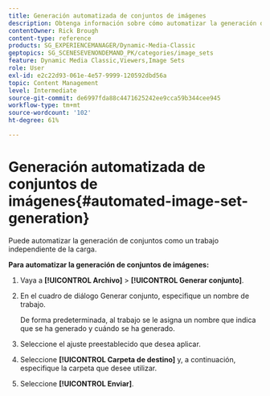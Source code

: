 ```yaml
---
title: Generación automatizada de conjuntos de imágenes
description: Obtenga información sobre cómo automatizar la generación de conjuntos de imágenes en Adobe Dynamic Media Classic.
contentOwner: Rick Brough
content-type: reference
products: SG_EXPERIENCEMANAGER/Dynamic-Media-Classic
geptopics: SG_SCENESEVENONDEMAND_PK/categories/image_sets
feature: Dynamic Media Classic,Viewers,Image Sets
role: User
exl-id: e2c22d93-061e-4e57-9999-120592dbd56a
topic: Content Management
level: Intermediate
source-git-commit: de6997fda88c4471625242ee9cca59b344cee945
workflow-type: tm+mt
source-wordcount: '102'
ht-degree: 61%

---
```


# Generación automatizada de conjuntos de imágenes{#automated-image-set-generation}

<!-- 

Comment Type: remark
Last Modified By: 
Last Modified Date: 

<p>New for 6.5</p>

 -->

Puede automatizar la generación de conjuntos como un trabajo independiente de la carga.

**Para automatizar la generación de conjuntos de imágenes:**

1. Vaya a **[!UICONTROL Archivo]** > **[!UICONTROL Generar conjunto]**.
1. En el cuadro de diálogo Generar conjunto, especifique un nombre de trabajo.

   De forma predeterminada, al trabajo se le asigna un nombre que indica que se ha generado y cuándo se ha generado.

1. Seleccione el ajuste preestablecido que desea aplicar.
1. Seleccione **[!UICONTROL Carpeta de destino]** y, a continuación, especifique la carpeta que desee utilizar.
1. Seleccione **[!UICONTROL Enviar]**.
